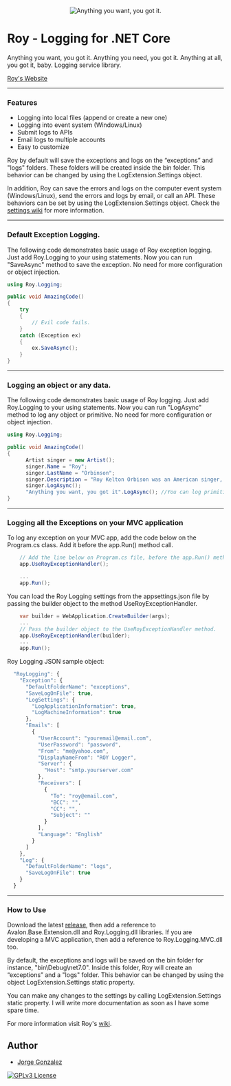 <p align="center">
  <img src="https://jorge-github.github.io/Roy/web/images/logo-biggerfont-white.PNG" 
      alt="Anything you want, you got it."/>
</p>

# Roy - Logging for .NET Core
Anything you want, you got it. Anything you need, you got it. Anything at all, you got it, baby. Logging service library.

[Roy's Website](https://jorge-github.github.io/Roy/)

---
### Features

- Logging into local files (append or create a new one)
- Logging into event system (Windows/Linux)
- Submit logs to APIs
- Email logs to multiple accounts
- Easy to customize

  
Roy by default will save the exceptions and logs on the “exceptions” and "logs" folders. These folders will be created inside the bin folder. This behavior can be changed by using the LogExtension.Settings object.

In addition, Roy can save the errors and logs on the computer event system (Windows/Linux), send the errors and logs by email, or call an API. These behaviors can be set by using the LogExtension.Settings object. Check the [settings wiki](https://github.com/Jorge-GitHub/Roy/wiki/Roy-%7C-Settings) for more information.

---
### Default Exception Logging.

The following code demonstrates basic usage of Roy exception logging. Just add Roy.Logging to your using statements.
Now you can run "SaveAsync" method to save the exception. No need for more configuration or object injection.

```cs
using Roy.Logging;

public void AmazingCode()
{
    try
    {
        // Evil code fails.
    }
    catch (Exception ex)
    {
        ex.SaveAsync();
    }
}
```
---
### Logging an object or any data.

The following code demonstrates basic usage of Roy logging. Just add Roy.Logging to your using statements.
Now you can run "LogAsync" method to log any object or primitive. No need for more configuration or object injection.

```cs
using Roy.Logging;

public void AmazingCode()
{
      Artist singer = new Artist();
      singer.Name = "Roy";
      singer.LastName = "Orbinson";
      singer.Description = "Roy Kelton Orbison was an American singer, songwriter, and musician.";
      singer.LogAsync();
      "Anything you want, you got it".LogAsync(); //You can log primitives too.
}
```
---
### Logging all the Exceptions on your MVC application

To log any exception on your MVC app, add the code below on the Program.cs class. Add it before the app.Run() method call.

```cs
    // Add the line below on Program.cs file, before the app.Run() method call.
    app.UseRoyExceptionHandler();

    ...
    app.Run();    
```

You can load the Roy Logging settings from the appsettings.json file by passing the builder object to the method UseRoyExceptionHandler.

```cs
    var builder = WebApplication.CreateBuilder(args);
    ...
    // Pass the builder object to the UseRoyExceptionHandler method.
    app.UseRoyExceptionHandler(builder);
    ...
    app.Run();    
```

Roy Logging JSON sample object:

```js client
  "RoyLogging": {
    "Exception": {
      "DefaultFolderName": "exceptions",
      "SaveLogOnFile": true,
      "LogSettings": {
        "LogApplicationInformation": true,
        "LogMachineInformation": true
      },
      "Emails": [
        {
          "UserAccount": "youremail@email.com",
          "UserPassword": "password",
          "From": "me@yahoo.com",
          "DisplayNameFrom": "ROY Logger",
          "Server": {
            "Host": "smtp.yourserver.com"
          },
          "Receivers": [
            {
              "To": "roy@email.com",
              "BCC": "",
              "CC": "",
              "Subject": ""
            }
          ],
          "Language": "English"
        }
      ]
    },
    "Log": {
      "DefaultFolderName": "logs",
      "SaveLogOnFile": true
    }
  }
```
---
### How to Use

Download the latest [release](https://github.com/Jorge-GitHub/Roy/releases), then add a reference to Avalon.Base.Extension.dll and Roy.Logging.dll libraries. If you are developing a MVC application, then add a reference to Roy.Logging.MVC.dll too.

By default, the exceptions and logs will be saved on the bin folder for instance, "bin\Debug\net7.0".
Inside this folder, Roy will create an “exceptions” and a "logs" folder.
This behavior can be changed by using the object LogExtension.Settings static property.

You can make any changes to the settings by calling LogExtension.Settings static property.
I will write more documentation as soon as I have some spare time.

For more information visit Roy's [wiki](https://github.com/Jorge-GitHub/Roy/wiki).

## Author
- [Jorge Gonzalez](https://github.com/Jorge-GitHub)

[![GPLv3 License](https://img.shields.io/badge/License-GPL%20v3-yellow.svg)](https://opensource.org/licenses/)
